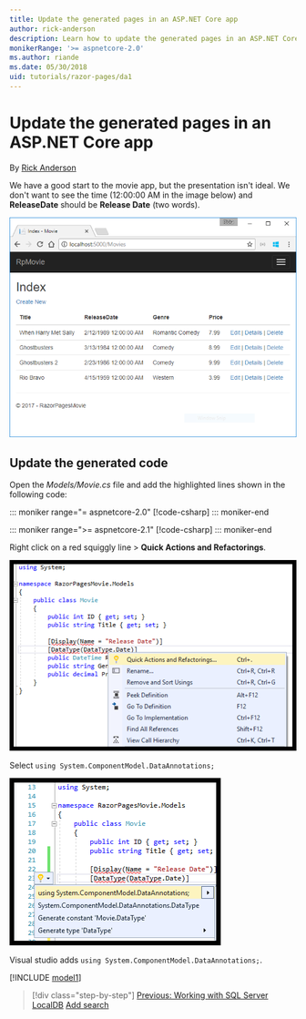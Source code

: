 ```yaml
---
title: Update the generated pages in an ASP.NET Core app
author: rick-anderson
description: Learn how to update the generated pages in an ASP.NET Core app.
monikerRange: '>= aspnetcore-2.0'
ms.author: riande
ms.date: 05/30/2018
uid: tutorials/razor-pages/da1
---
```

# Update the generated pages in an ASP.NET Core app

By [Rick Anderson](https://twitter.com/RickAndMSFT)

We have a good start to the movie app, but the presentation isn't ideal. We don't want to see the time (12:00:00 AM in the image below) and **ReleaseDate** should be **Release Date** (two words).

![Movie application open in Chrome showing movie data](sql/_static/m55.png)

## Update the generated code

Open the *Models/Movie.cs* file and add the highlighted lines shown in the following code:

::: moniker range="= aspnetcore-2.0"
[!code-csharp[](~/tutorials/razor-pages/razor-pages-start/sample/RazorPagesMovie/Models/MovieDate.cs?name=snippet_1&highlight=10-11)]
::: moniker-end

::: moniker range=">= aspnetcore-2.1"
[!code-csharp[](~/tutorials/razor-pages/razor-pages-start/sample/RazorPagesMovie21/Models/MovieDate.cs?name=snippet_1&highlight=10-11,15)]
::: moniker-end

Right click on a red squiggly line > **Quick Actions and Refactorings**.

  ![Contextual menu shows **> Quick Actions and Refactorings**.](da1/qa.png)

Select `using System.ComponentModel.DataAnnotations;`

  ![using System.ComponentModel.DataAnnotations at top of list](da1/da.png)

  Visual studio adds `using System.ComponentModel.DataAnnotations;`.

[!INCLUDE [model1](~/includes/RP/da2.md)]

> [!div class="step-by-step"]
> [Previous: Working with SQL Server LocalDB](xref:tutorials/razor-pages/sql)
> [Add search](xref:tutorials/razor-pages/search)
